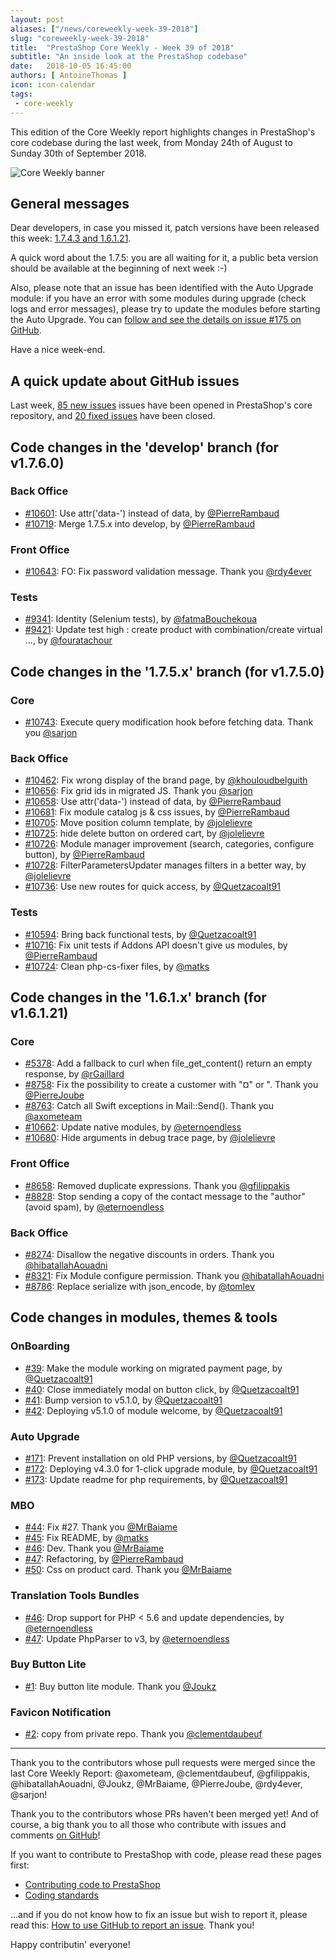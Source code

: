 ```yaml
---
layout: post
aliases: ["/news/coreweekly-week-39-2018"]
slug: "coreweekly-week-39-2018"
title:  "PrestaShop Core Weekly - Week 39 of 2018"
subtitle: "An inside look at the PrestaShop codebase"
date:   2018-10-05 16:45:00
authors: [ AntoineThomas ]
icon: icon-calendar
tags:
 - core-weekly
---
```


This edition of the Core Weekly report highlights changes in PrestaShop's core codebase during the last week, from Monday 24th of August to Sunday 30th of September 2018.

![Core Weekly banner](/assets/images/2017/04/core_weekly_banner.jpg)


## General messages

Dear developers, in case you missed it, patch versions have been released this week: [1.7.4.3 and 1.6.1.21](http://build.prestashop.com/news/prestashop-1-7-4-3-1-6-1-21-maintenance-releases/).

A quick word about the 1.7.5: you are all waiting for it, a public beta version should be available at the beginning of next week :-)

Also, please note that an issue has been identified with the Auto Upgrade module: if you have an error with some modules during upgrade (check logs and error messages), please try to update the modules before starting the Auto Upgrade. You can [follow and see the details on issue #175 on GitHub](https://github.com/PrestaShop/autoupgrade/issues/175).

Have a nice week-end.


## A quick update about GitHub issues

Last week, [85 new issues](https://github.com/PrestaShop/PrestaShop/issues?utf8=%E2%9C%93&q=is:issue+created:2018-09-24..2018-09-30)  issues have been opened in PrestaShop's core repository, and [20 fixed issues](https://github.com/PrestaShop/PrestaShop/issues?utf8=%E2%9C%93&q=is:issue+label:fixed+closed:2018-09-24..2018-09-30) have been closed.


## Code changes in the 'develop' branch (for v1.7.6.0)

### Back Office

* [#10601](https://github.com/PrestaShop/PrestaShop/pull/10601): Use attr('data-') instead of data, by [@PierreRambaud](https://github.com/PierreRambaud)
* [#10719](https://github.com/PrestaShop/PrestaShop/pull/10719): Merge 1.7.5.x into develop, by [@PierreRambaud](https://github.com/PierreRambaud)


### Front Office

* [#10643](https://github.com/PrestaShop/PrestaShop/pull/10643): FO: Fix password validation message. Thank you [@rdy4ever](https://github.com/rdy4ever)


### Tests

* [#9341](https://github.com/PrestaShop/PrestaShop/pull/9341): Identity (Selenium tests), by [@fatmaBouchekoua](https://github.com/fatmaBouchekoua)
* [#9421](https://github.com/PrestaShop/PrestaShop/pull/9421): Update test high : create product with combination/create virtual …, by [@fouratachour](https://github.com/fouratachour)


## Code changes in the '1.7.5.x' branch (for v1.7.5.0)

### Core

* [#10743](https://github.com/PrestaShop/PrestaShop/pull/10743): Execute query modification hook before fetching data. Thank you [@sarjon](https://github.com/sarjon)


### Back Office

* [#10462](https://github.com/PrestaShop/PrestaShop/pull/10462): Fix wrong display of the brand page, by [@khouloudbelguith](https://github.com/khouloudbelguith)
* [#10656](https://github.com/PrestaShop/PrestaShop/pull/10656): Fix grid ids in migrated JS. Thank you [@sarjon](https://github.com/sarjon)
* [#10658](https://github.com/PrestaShop/PrestaShop/pull/10658): Use attr('data-') instead of data, by [@PierreRambaud](https://github.com/PierreRambaud)
* [#10681](https://github.com/PrestaShop/PrestaShop/pull/10681): Fix module catalog js & css issues, by [@PierreRambaud](https://github.com/PierreRambaud)
* [#10705](https://github.com/PrestaShop/PrestaShop/pull/10705): Move position column template, by [@jolelievre](https://github.com/jolelievre)
* [#10725](https://github.com/PrestaShop/PrestaShop/pull/10725): hide delete button on ordered cart, by [@jolelievre](https://github.com/jolelievre)
* [#10726](https://github.com/PrestaShop/PrestaShop/pull/10726): Module manager improvement (search, categories, configure button), by [@PierreRambaud](https://github.com/PierreRambaud)
* [#10728](https://github.com/PrestaShop/PrestaShop/pull/10728): FilterParametersUpdater manages filters in a better way, by [@jolelievre](https://github.com/jolelievre)
* [#10736](https://github.com/PrestaShop/PrestaShop/pull/10736): Use new routes for quick access, by [@Quetzacoalt91](https://github.com/Quetzacoalt91)


### Tests

* [#10594](https://github.com/PrestaShop/PrestaShop/pull/10594): Bring back functional tests, by [@Quetzacoalt91](https://github.com/Quetzacoalt91)
* [#10716](https://github.com/PrestaShop/PrestaShop/pull/10716): Fix unit tests if Addons API doesn't give us modules, by [@PierreRambaud](https://github.com/PierreRambaud)
* [#10724](https://github.com/PrestaShop/PrestaShop/pull/10724): Clean php-cs-fixer files, by [@matks](https://github.com/matks)


##  Code changes in the '1.6.1.x' branch (for v1.6.1.21)

### Core

* [#5378](https://github.com/PrestaShop/PrestaShop/pull/5378): Add a fallback to curl when file_get_content() return an empty response, by [@rGaillard](https://github.com/rGaillard)
* [#8758](https://github.com/PrestaShop/PrestaShop/pull/8758): Fix the possibility to create a customer with "¤" or ". Thank you [@PierreJoube](https://github.com/PierreJoube)
* [#8763](https://github.com/PrestaShop/PrestaShop/pull/8763): Catch all Swift exceptions in Mail::Send(). Thank you [@axometeam](https://github.com/axometeam)
* [#10662](https://github.com/PrestaShop/PrestaShop/pull/10662): Update native modules, by [@eternoendless](https://github.com/eternoendless)
* [#10680](https://github.com/PrestaShop/PrestaShop/pull/10680): Hide arguments in debug trace page, by [@jolelievre](https://github.com/jolelievre)


### Front Office

* [#8658](https://github.com/PrestaShop/PrestaShop/pull/8658): Removed duplicate expressions. Thank you [@gfilippakis](https://github.com/gfilippakis)
* [#8828](https://github.com/PrestaShop/PrestaShop/pull/8828): Stop sending a copy of the contact message to the "author" (avoid spam), by [@eternoendless](https://github.com/eternoendless)


### Back Office

* [#8274](https://github.com/PrestaShop/PrestaShop/pull/8274): Disallow the negative discounts in orders. Thank you [@hibatallahAouadni](https://github.com/hibatallahAouadni)
* [#8321](https://github.com/PrestaShop/PrestaShop/pull/8321): Fix Module configure permission. Thank you [@hibatallahAouadni](https://github.com/hibatallahAouadni)
* [#8786](https://github.com/PrestaShop/PrestaShop/pull/8786): Replace serialize with json_encode, by [@tomlev](https://github.com/tomlev)


## Code changes in modules, themes & tools

### OnBoarding

* [#39](https://github.com/PrestaShop/welcome/pull/39): Make the module working on migrated payment page, by [@Quetzacoalt91](https://github.com/Quetzacoalt91)
* [#40](https://github.com/PrestaShop/welcome/pull/40): Close immediately modal on button click, by [@Quetzacoalt91](https://github.com/Quetzacoalt91)
* [#41](https://github.com/PrestaShop/welcome/pull/41): Bump version to v5.1.0, by [@Quetzacoalt91](https://github.com/Quetzacoalt91)
* [#42](https://github.com/PrestaShop/welcome/pull/42): Deploying v5.1.0 of module welcome, by [@Quetzacoalt91](https://github.com/Quetzacoalt91)


### Auto Upgrade

* [#171](https://github.com/PrestaShop/autoupgrade/pull/171): Prevent installation on old PHP versions, by [@Quetzacoalt91](https://github.com/Quetzacoalt91)
* [#172](https://github.com/PrestaShop/autoupgrade/pull/172): Deploying v4.3.0 for 1-click upgrade module, by [@Quetzacoalt91](https://github.com/Quetzacoalt91)
* [#173](https://github.com/PrestaShop/autoupgrade/pull/173): Update readme for php requirements, by [@Quetzacoalt91](https://github.com/Quetzacoalt91)


### MBO

* [#44](https://github.com/PrestaShop/ps_mbo/pull/44): Fix #27. Thank you [@MrBaiame](https://github.com/MrBaiame)
* [#45](https://github.com/PrestaShop/ps_mbo/pull/45): Fix README, by [@matks](https://github.com/matks)
* [#46](https://github.com/PrestaShop/ps_mbo/pull/46): Dev. Thank you [@MrBaiame](https://github.com/MrBaiame)
* [#47](https://github.com/PrestaShop/ps_mbo/pull/47): Refactoring, by [@PierreRambaud](https://github.com/PierreRambaud)
* [#50](https://github.com/PrestaShop/ps_mbo/pull/50): Css on product card. Thank you [@MrBaiame](https://github.com/MrBaiame)


### Translation Tools Bundles

* [#46](https://github.com/PrestaShop/TranslationToolsBundle/pull/46): Drop support for PHP < 5.6 and update dependencies, by [@eternoendless](https://github.com/eternoendless)
* [#47](https://github.com/PrestaShop/TranslationToolsBundle/pull/47): Update PhpParser to v3, by [@eternoendless](https://github.com/eternoendless)


### Buy Button Lite

* [#1](https://github.com/PrestaShop/ps_buybuttonlite/pull/1): Buy button lite module. Thank you [@Joukz](https://github.com/Joukz)


### Favicon Notification

* [#2](https://github.com/PrestaShop/ps_faviconnotificationbo/pull/2): copy from private repo. Thank you [@clementdaubeuf](https://github.com/clementdaubeuf)


<hr />

Thank you to the contributors whose pull requests were merged since the last Core Weekly Report: @axometeam, @clementdaubeuf, @gfilippakis, @hibatallahAouadni, @Joukz, @MrBaiame, @PierreJoube, @rdy4ever, @sarjon!

Thank you to the contributors whose PRs haven't been merged yet! And of course, a big thank you to all those who contribute with issues and comments [on GitHub](https://github.com/PrestaShop/PrestaShop)!

If you want to contribute to PrestaShop with code, please read these pages first:

 * [Contributing code to PrestaShop](https://devdocs.prestashop.com/1.7/contribute/contribution-guidelines/)
 * [Coding standards](https://devdocs.prestashop.com/1.7/development/coding-standards/)

...and if you do not know how to fix an issue but wish to report it, please read this: [How to use GitHub to report an issue](https://devdocs.prestashop.com/1.7/contribute/contribute-reporting-issues/). Thank you!

Happy contributin' everyone!

